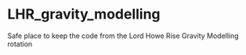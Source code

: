 # LHR_gravity_modelling
Safe place to keep the code from the Lord Howe Rise Gravity Modelling rotation
